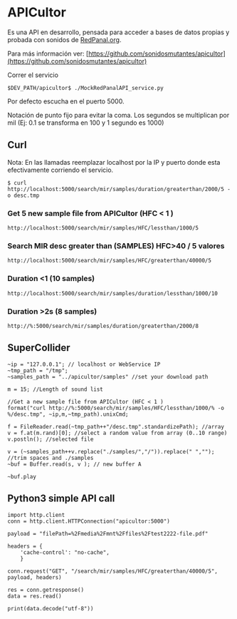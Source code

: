 # APICultor

Es una API en desarrollo, pensada para acceder a bases de datos propias y probada con sonidos de [RedPanal.org](http://redpanal.org/).

Para más información ver: [https://github.com/sonidosmutantes/apicultor](https://github.com/sonidosmutantes/apicultor)

Correr el servicio
```
$DEV_PATH/apicultor$ ./MockRedPanalAPI_service.py 
```

Por defecto escucha en el puerto 5000.

Notación de punto fijo para evitar la coma. Los segundos se multiplican por mil (Ej: 0.1 se transforma en 100 y 1 segundo es 1000)

## Curl

Nota: En las llamadas reemplazar localhost por la IP y puerto donde esta efectivamente corriendo el servicio. 

```
$ curl http://localhost:5000/search/mir/samples/duration/greaterthan/2000/5 -o desc.tmp
```

### Get 5 new sample file from APICultor (HFC < 1 )
```
http://localhost:5000/search/mir/samples/HFC/lessthan/1000/5
```

### Search MIR desc greater than (SAMPLES) HFC>40 / 5 valores

```
http://localhost:5000/search/mir/samples/HFC/greaterthan/40000/5
```

### Duration <1 (10 samples)
```
http://localhost:5000/search/mir/samples/duration/lessthan/1000/10
```

### Duration >2s (8 samples)
```
http://%:5000/search/mir/samples/duration/greaterthan/2000/8
```

## SuperCollider

```
~ip = "127.0.0.1"; // localhost or WebService IP
~tmp_path = "/tmp";
~samples_path = "../apicultor/samples" //set your download path

m = 15; //Length of sound list

//Get a new sample file from APICultor (HFC < 1 )
format("curl http://%:5000/search/mir/samples/HFC/lessthan/1000/% -o %/desc.tmp", ~ip,m,~tmp_path).unixCmd;

f = FileReader.read(~tmp_path++"/desc.tmp".standardizePath); //array
v = f.at(m.rand)[0]; //select a random value from array (0..10 range)
v.postln(); //selected file

v = (~samples_path++v.replace("./samples/","/")).replace(" ",""); //trim spaces and ./samples
~buf = Buffer.read(s, v ); // new buffer A

~buf.play
```

## Python3 simple API call

```
import http.client
conn = http.client.HTTPConnection("apicultor:5000")

payload = "filePath=%2Fmedia%2Fmnt%2Ffiles%2Ftest2222-file.pdf"

headers = {
    'cache-control': "no-cache",
    }

conn.request("GET", "/search/mir/samples/HFC/greaterthan/40000/5", payload, headers)

res = conn.getresponse()
data = res.read()

print(data.decode("utf-8"))
```
